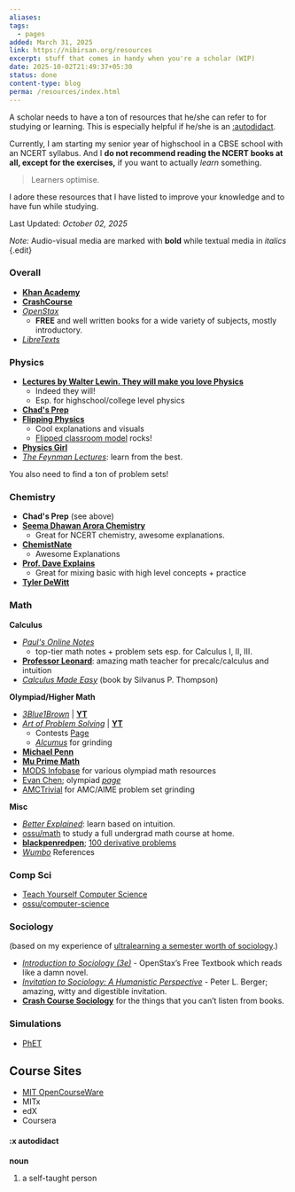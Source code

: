 ```yaml
---
aliases:
tags:
  - pages
added: March 31, 2025
link: https://nibirsan.org/resources
excerpt: stuff that comes in handy when you're a scholar (WIP)
date: 2025-10-02T21:49:37+05:30
status: done
content-type: blog
perma: /resources/index.html
---
```

A scholar needs to have a ton of resources that he/she can refer to for studying or learning. This is especially helpful if he/she is an [:autodidact](#:xautodidact).

Currently, I am starting my senior year of highschool in a CBSE school with an NCERT syllabus. And I **do not recommend reading the NCERT books at all, except for the exercises,** if you want to actually *learn* something.

>Learners optimise.

I adore these resources that I have listed to improve your knowledge and to have fun while studying.

Last Updated: *October 02, 2025*

*Note:* Audio-visual media are marked with **bold** while textual media in *italics* {.edit}

### Overall
- [**Khan Academy**](https://www.khanacademy.org/)
- **[CrashCourse](https://www.youtube.com/user/crashcourse)**
- *[OpenStax](https://openstax.org/)*
	- **FREE** and well written books for a wide variety of subjects, mostly introductory.
- *[LibreTexts](https://libretexts.org/)*
### Physics
- **[Lectures by Walter Lewin. They will make you love Physics](https://www.youtube.com/channel/UCiEHVhv0SBMpP75JbzJShqw)**
	- Indeed they will!
	- Esp. for highschool/college level physics
- **[Chad's Prep](www.chadsprep.com/)**
- **[Flipping Physics](https://www.flippingphysics.com/)**
	- Cool explanations and visuals
	- [Flipped classroom model](https://en.wikipedia.org/wiki/Flipped_classroom) rocks!
- **[Physics Girl](https://www.youtube.com/channel/UC7DdEm33SyaTDtWYGO2CwdA)**
- *[The Feynman Lectures](https://www.feynmanlectures.caltech.edu/)*: learn from the best.

You also need to find a ton of problem sets!
### Chemistry
- **Chad's Prep** (see above)
- **[Seema Dhawan Arora Chemistry](https://www.youtube.com/channel/UCPQkTmJDwlyr39pxlIKqpPg)**
	- Great for NCERT chemistry, awesome explanations.
- **[ChemistNate](https://www.youtube.com/channel/UCK4ojE1uJYPabSP0ABkM6EA)**
	- Awesome Explanations
- **[Prof. Dave Explains](https://www.youtube.com/c/ProfessorDaveExplains)**
	- Great for mixing basic with high level concepts + practice
- **[Tyler DeWitt](https://www.youtube.com/@tdewitt451)**
### Math
**Calculus**
- *[Paul's Online Notes](https://tutorial.math.lamar.edu/)*
	- top-tier math notes + problem sets esp. for Calculus I, II, III.
- **[Professor Leonard](https://www.youtube.com/@ProfessorLeonard)**: amazing math teacher for precalc/calculus and intuition
- *[Calculus Made Easy](https://calculusmadeeasy.org/)* (book by Silvanus P. Thompson)

**Olympiad/Higher Math**
- *[3Blue1Brown](https://www.3blue1brown.com/)* | **[YT](https://www.youtube.com/c/3blue1brown)**
- *[Art of Problem Solving](https://artofproblemsolving.com/)* | **[YT](https://www.youtube.com/user/artofproblemsolving)**
	- Contests [Page](https://artofproblemsolving.com/community/c13_contests)
	- *[Alcumus](https://artofproblemsolving.com/alcumus)* for grinding
- **[Michael Penn](https://www.youtube.com/@MichaelPennMath)**
- **[Mu Prime Math](https://www.youtube.com/@MuPrimeMath)**
- [MODS Infobase](https://docs.google.com/spreadsheets/d/15GeYB6Y_x07IGLIhfMSuXFC514ru_QFn26IZNAcWFic/edit?gid=0#gid=0) for various olympiad math resources
- [Evan Chen](https://web.evanchen.cc/olympiad.html); olympiad *[page](https://web.evanchen.cc/olympiad.html)*
- [AMCTrivial](https://amctrivial.com/) for AMC/AIME problem set grinding

**Misc**
- *[Better Explained](https://betterexplained.com/)*: learn based on intuition.
- [ossu/math](https://github.com/ossu/math) to study a full undergrad math course at home.
- **[blackpenredpen](https://www.youtube.com/c/blackpenredpen)**; [100 derivative problems](https://archive.org/details/100-derivatives)
- *[Wumbo](https://wumbo.net/)* References
### Comp Sci
- [Teach Yourself Computer Science](https://teachyourselfcs.com/)
- [ossu/computer-science](https://github.com/ossu/computer-science)
### Sociology
(based on my experience of [ultralearning a semester worth of sociology](https://visionoflife.substack.com/i/175009855/ultralearning-project).)

- _[Introduction to Sociology (3e)](https://openstax.org/details/books/introduction-sociology-3e)_ - OpenStax’s Free Textbook which reads like a damn novel.
- _[Invitation to Sociology: A Humanistic Perspective](https://en.wikipedia.org/wiki/Invitation_to_Sociology)_ - Peter L. Berger; amazing, witty and digestible invitation.
- **[Crash Course Sociology](https://www.youtube.com/playlist?list=PL8dPuuaLjXtMJ-AfB_7J1538YKWkZAnGA)** for the things that you can’t listen from books.
### Simulations
- [PhET](https://phet.colorado.edu/)
## Course Sites
- [MIT OpenCourseWare](https://ocw.mit.edu/)
- MITx
- edX
- Coursera

#### :x autodidact
**noun**
1. a self-taught person